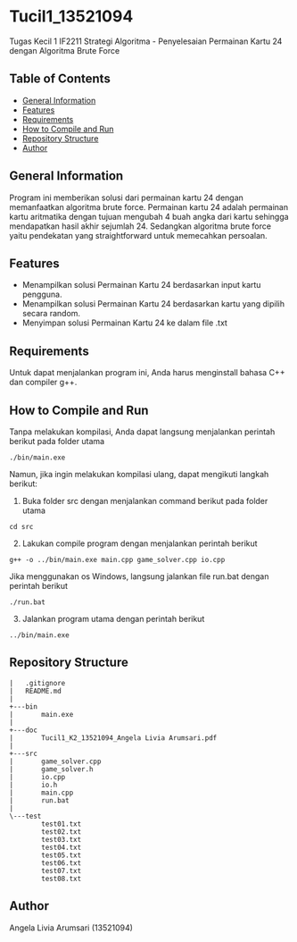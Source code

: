 # Tucil1_13521094
Tugas Kecil 1 IF2211 Strategi Algoritma - Penyelesaian Permainan Kartu 24 dengan Algoritma Brute Force

## Table of Contents
* [General Information](#general-information)
* [Features](#features)
* [Requirements](#requirements)
* [How to Compile and Run](#how-to-compile-and-run)
* [Repository Structure](#repository-structure)
* [Author](#author)

## General Information
Program ini memberikan solusi dari permainan kartu 24 dengan memanfaatkan algoritma brute force. Permainan kartu 24 adalah permainan kartu aritmatika dengan tujuan mengubah 4 buah angka dari kartu sehingga mendapatkan hasil akhir sejumlah 24. Sedangkan algoritma brute force yaitu pendekatan yang straightforward untuk memecahkan persoalan.

## Features
- Menampilkan solusi Permainan Kartu 24 berdasarkan input kartu pengguna.
- Menampilkan solusi Permainan Kartu 24 berdasarkan kartu yang dipilih secara random.
- Menyimpan solusi Permainan Kartu 24 ke dalam file .txt

## Requirements
Untuk dapat menjalankan program ini, Anda harus menginstall bahasa C++ dan compiler g++.

## How to Compile and Run
Tanpa melakukan kompilasi, Anda dapat langsung menjalankan perintah berikut pada folder utama
```
./bin/main.exe
```

Namun, jika ingin melakukan kompilasi ulang, dapat mengikuti langkah berikut:
1. Buka folder src dengan menjalankan command berikut pada folder utama
```
cd src
```

2. Lakukan compile program dengan menjalankan perintah berikut

```
g++ -o ../bin/main.exe main.cpp game_solver.cpp io.cpp
```
Jika menggunakan os Windows, langsung jalankan file run.bat dengan perintah berikut
```
./run.bat
```

3. Jalankan program utama dengan perintah berikut

```
../bin/main.exe
```

## Repository Structure
```
|   .gitignore
|   README.md
|
+---bin
|       main.exe
|
+---doc
|       Tucil1_K2_13521094_Angela Livia Arumsari.pdf
|
+---src
|       game_solver.cpp
|       game_solver.h
|       io.cpp
|       io.h
|       main.cpp
|       run.bat
|
\---test
        test01.txt
        test02.txt
        test03.txt
        test04.txt
        test05.txt
        test06.txt
        test07.txt
        test08.txt
```

## Author
Angela Livia Arumsari (13521094)